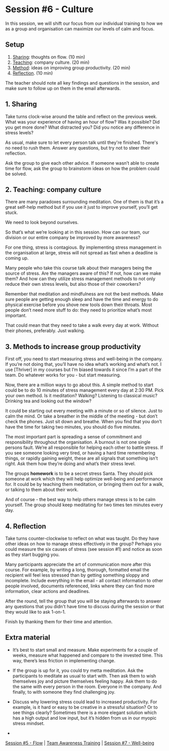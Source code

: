 # Session #6 - Culture

In this session, we will shift our focus from our individual training to how we as a group and organisation can maximize our levels of calm and focus.

## Setup
1. [Sharing](1-sharing): thoughts on flow. (10 min)
2. [Teaching](2-teaching-company-culture): company culture. (20 min)
3. [Method](3-methods-to-increase-group-productivity): ideas on improving group productivity. (20 min)
4. [Reflection](4-reflection). (10 min)

The teacher should note all key findings and questions in the session, and make sure to follow up on them in the email afterwards.

## 1. Sharing
Take turns clock-wise around the table and reflect on the previous week. What was your experience of having an hour of flow? Was it possible? Did you get more done? What distracted you? Did you notice any difference in stress levels?

As usual, make sure to let every person talk until they're finished. There's no need to rush them. Answer any questions, but try not to steer their reflection.

Ask the group to give each other advice. If someone wasn’t able to create time for flow, ask the group to brainstorm ideas on how the problem could be solved.

## 2. Teaching: company culture
There are many paradoxes surrounding meditation. One of them is that it’s a great self-help method but if you use it just to improve yourself, you’ll get stuck.

We need to look beyond ourselves.

So that’s what we’re looking at in this session. How can our team, our division or our entire company be improved by more awareness? 

For one thing, stress is contagious. By implementing stress management in the organisation at large, stress will not spread as fast when a deadline is coming up.

Many people who take this course talk about their managers being the source of stress. Are the managers aware of this? If not, how can we make them? And how can they utilize stress management methods to not only reduce their own stress levels, but also those of their coworkers?

Remember that meditation and mindfulness are not the best methods. Make sure people are getting enough sleep and have the time and energy to do physical exercise before you shove new tools down their throats. Most people don’t need more stuff to do: they need to prioritize what’s most important.

That could mean that they need to take a walk every day at work. Without their phones, preferably. Just walking.

## 3. Methods to increase group productivity
First off, you need to start measuring stress and well-being in the company. If you’re not doing that, you’ll have no idea what’s working and what’s not. I use [Thriver] in my courses but I’m biased towards it since I’m a part of the team. Do whatever works for you - but start measuring.

Now, there are a million ways to go about this. A simple method to start could be to do 10 minutes of stress management every day at 2:30 PM. Pick your own method. Is it meditation? Walking? Listening to classical music? Drinking tea and looking out the window?

It could be starting out every meeting with a minute or so of silence. Just to calm the mind. Or take a breather in the middle of the meeting - but don’t check the phones. Just sit down and breathe. When you find that you don’t have the time for taking two minutes, you should do five minutes.

The most important part is spreading a sense of commitment and responsibility throughout the organisation. A burnout is not one single persons fault. We’re all responsible for helping each other to battle stress. If you see someone looking very tired, or having a hard time remembering things, or rapidly gaining weight, these are all signals that something isn’t right. Ask them how they’re doing and what’s their stress level.

The groups **homework** is to be a secret stress Santa. They should pick someone at work which they will help optimize well-being and performance for. It could be by teaching them meditation, or bringing them out for a walk, or talking to them about their work. 

And of course - the best way to help others manage stress is to be calm yourself. The group should keep meditating for two times ten minutes every day.

## 4. Reflection
Take turns counter-clockwise to reflect on what was taught. Do they have other ideas on how to manage stress effectively in the group? Perhaps you could measure the six causes of stress (see session #1) and notice as soon as they start bugging you. 

Many participants appreciate the art of communication more after this course. For example, by writing a long, thorough, formatted email the recipient will feel less stressed than by getting something sloppy and incomplete. Include everything in the email - all contact information to other people involved, documents referenced, links where they can find more information, clear actions and deadlines.

After the round, tell the group that you will be staying afterwards to answer any questions that you didn't have time to discuss during the session or that they would like to ask 1-on-1. 

Finish by thanking them for their time and attention.

## Extra material
- It’s best to start small and measure. Make experiments for a couple of weeks, measure what happened and compare to the invested time. This way, there’s less friction in implementing change.
- If the group is up for it, you could try metta meditation. Ask the participants to meditate as usual to start with. Then ask them to wish themselves joy and picture themselves feeling happy. Ask them to do the same with every person in the room. Everyone in the company. And finally, to with someone they find challenging joy.
- Discuss why lowering stress could lead to increased productivity. For example, is it hard or easy to be creative in a stressful situation? Or to see things clearly? Sometimes there is a more elegant solution which has a high output and low input, but it’s hidden from us in our myopic stress mindset.

-

[Session #5 - Flow](session-05-flow.md) | [Team Awareness Training](../../..) | [Session #7 - Well-being](session-07-well-being.md)
